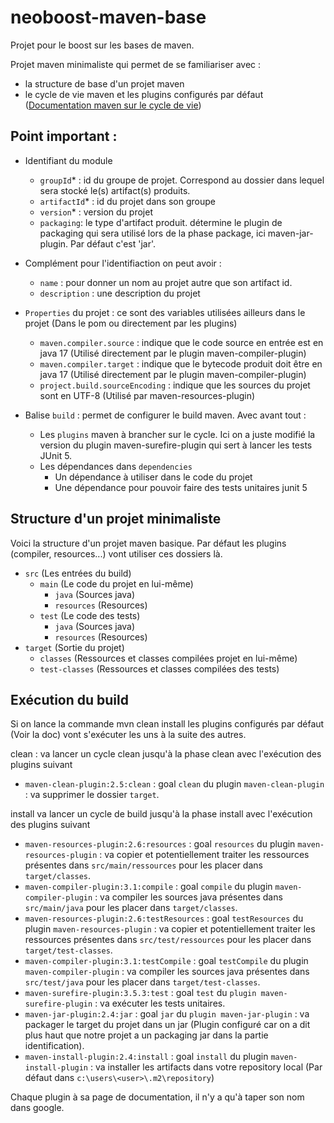 # neoboost-maven-base
Projet pour le boost sur les bases de maven.

Projet maven minimaliste qui permet de se familiariser avec :
- la structure de base d'un projet maven
- le cycle de vie maven et les plugins configurés par défaut ([Documentation maven sur le cycle de vie](https://maven.apache.org/guides/introduction/introduction-to-the-lifecycle.html))

## Point important : 
- Identifiant du module
  + `groupId`* : id du groupe de projet. Correspond au dossier dans lequel sera stocké le(s) artifact(s) produits.
  + `artifactId`* : id du projet dans son groupe
  + `version`* : version du projet 
  + `packaging`: le type d'artifact produit. détermine le plugin de packaging qui sera utilisé lors de la phase package, ici maven-jar-plugin. Par défaut c'est 'jar'.

- Complément pour l'identifiaction on peut avoir : 
  + `name` : pour donner un nom au projet autre que son artifact id.
  + `description` : une description du projet

- `Properties` du projet : ce sont des variables utilisées ailleurs dans le projet (Dans le pom ou directement par les plugins)
  + `maven.compiler.source` : indique que le code source en entrée est en java 17 (Utilisé directement par le plugin maven-compiler-plugin)
  + `maven.compiler.target` : indique que le bytecode produit doit être en java 17 (Utilisé directement par le plugin maven-compiler-plugin)
  + `project.build.sourceEncoding` : indique que les sources du projet sont en UTF-8 (Utilisé par maven-resources-plugin)

- Balise `build` : permet de configurer le build maven. Avec avant tout : 
  + Les `plugins` maven à brancher sur le cycle. Ici on a juste modifié la version du plugin maven-surefire-plugin qui sert à lancer les tests JUnit 5. 
  + Les dépendances dans `dependencies`
    + Un dépendance à utiliser dans le code du projet
    + Une dépendance pour pouvoir faire des tests unitaires junit 5

## Structure d'un projet minimaliste
Voici la structure d'un projet maven basique. Par défaut les plugins (compiler, resources...) vont utiliser ces dossiers là.

+ `src` (Les entrées du build)
  + `main` (Le code du projet en lui-même)
    + `java` (Sources java)
    + `resources` (Resources)
  + `test` (Le code des tests)
    + `java` (Sources java)
    + `resources` (Resources)
+ `target` (Sortie du projet)
  + `classes` (Ressources et classes compilées projet en lui-même)
  + `test-classes` (Ressources et classes compilées des tests)

## Exécution du build

Si on lance la commande mvn clean install les plugins configurés par défaut (Voir la doc) vont s'exécuter les uns à la suite des  autres.

clean : va lancer un cycle clean jusqu'à la phase clean avec l'exécution des plugins suivant
- `maven-clean-plugin:2.5:clean` : goal `clean` du plugin `maven-clean-plugin` : va supprimer le dossier `target`.

install va lancer un cycle de build jusqu'à la phase install avec l'exécution des plugins suivant
- `maven-resources-plugin:2.6:resources` : goal `resources` du plugin `maven-resources-plugin` : va copier et potentiellement traiter les ressources présentes dans `src/main/ressources` pour les placer dans `target/classes`.
- `maven-compiler-plugin:3.1:compile` : goal `compile` du plugin `maven-compiler-plugin` : va compiler les sources java présentes dans `src/main/java` pour les placer dans `target/classes`.
- `maven-resources-plugin:2.6:testResources` : goal `testResources` du plugin `maven-resources-plugin` : va copier et potentiellement traiter les ressources présentes dans `src/test/ressources` pour les placer dans `target/test-classes`.
- `maven-compiler-plugin:3.1:testCompile` : goal `testCompile` du plugin `maven-compiler-plugin` : va compiler les sources java présentes dans `src/test/java` pour les placer dans `target/test-classes`.
- `maven-surefire-plugin:3.5.3:test` : goal `test` du `plugin maven-surefire-plugin` : va exécuter les tests unitaires.
- `maven-jar-plugin:2.4:jar` : goal `jar` du `plugin maven-jar-plugin` : va packager le target du projet dans un jar (Plugin configuré car on a dit plus haut que notre projet a un packaging jar dans la partie identification).
- `maven-install-plugin:2.4:install` : goal `install` du plugin `maven-install-plugin` : va installer les artifacts dans votre repository local (Par défaut dans `c:\users\<user>\.m2\repository`)

Chaque plugin à sa page de documentation, il n'y a qu'à taper son nom dans google.